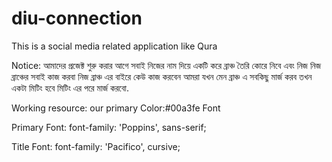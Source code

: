# diu-connection
This is a social media related application like Qura

Notice:
আমাদের প্রজেক্ট শুরু করার আগে সবাই নিজের নাম দিয়ে একটি করে ব্রাঞ্চ তৈরি কোরে নিবে  এবং নিজ নিজ ব্রাঞ্চের সবাই কাজ করবা নিজ  ব্রাঞ্চ এর বাইরে কেউ কাজ করবেন আমরা যখন মেন ব্রাঞ্চ এ সবকিছু মার্জ  করব তখন একটা মিটিং হবে মিটিং এর পরে মার্জ করবো.
 
 Working resource:
our primary Color:#00a3fe
Font
<link rel="preconnect" href="https://fonts.googleapis.com">
<link rel="preconnect" href="https://fonts.gstatic.com" crossorigin>
<link href="https://fonts.googleapis.com/css2?family=Pacifico&family=Poppins:wght@300&display=swap" rel="stylesheet">

Primary Font:
font-family: 'Poppins', sans-serif;

Title Font:
font-family: 'Pacifico', cursive;

